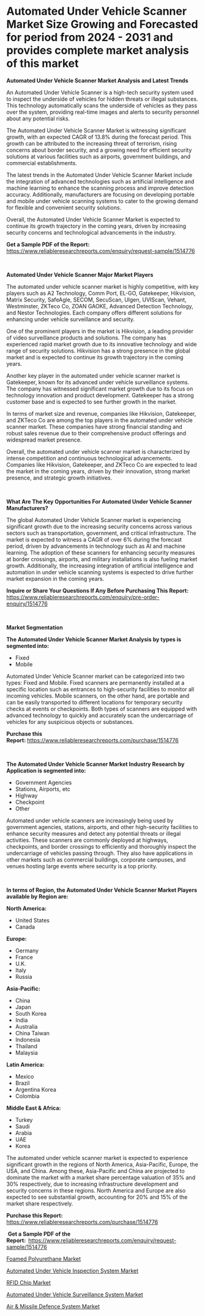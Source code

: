 <p><h1>Automated Under Vehicle Scanner Market Size Growing and Forecasted for period from 2024 - 2031 and provides complete market analysis of this market</h1></p><p><strong>Automated Under Vehicle Scanner Market Analysis and Latest Trends</strong></p>
<p><p>An Automated Under Vehicle Scanner is a high-tech security system used to inspect the underside of vehicles for hidden threats or illegal substances. This technology automatically scans the underside of vehicles as they pass over the system, providing real-time images and alerts to security personnel about any potential risks.</p><p>The Automated Under Vehicle Scanner Market is witnessing significant growth, with an expected CAGR of 13.8% during the forecast period. This growth can be attributed to the increasing threat of terrorism, rising concerns about border security, and a growing need for efficient security solutions at various facilities such as airports, government buildings, and commercial establishments.</p><p>The latest trends in the Automated Under Vehicle Scanner Market include the integration of advanced technologies such as artificial intelligence and machine learning to enhance the scanning process and improve detection accuracy. Additionally, manufacturers are focusing on developing portable and mobile under vehicle scanning systems to cater to the growing demand for flexible and convenient security solutions.</p><p>Overall, the Automated Under Vehicle Scanner Market is expected to continue its growth trajectory in the coming years, driven by increasing security concerns and technological advancements in the industry.</p></p>
<p><strong>Get a Sample PDF of the Report:&nbsp;</strong> <a href="https://www.reliableresearchreports.com/enquiry/request-sample/1514776">https://www.reliableresearchreports.com/enquiry/request-sample/1514776</a></p>
<p>&nbsp;</p>
<p><strong>Automated Under Vehicle Scanner Major Market Players</strong></p>
<p><p>The automated under vehicle scanner market is highly competitive, with key players such as A2 Technology, Comm Port, EL-GO, Gatekeeper, Hikvision, Matrix Security, SafeAgle, SECOM, SecuScan, Ulgen, UVIScan, Vehant, Westminster, ZKTeco Co, ZOAN GAOKE, Advanced Detection Technology, and Nestor Technologies. Each company offers different solutions for enhancing under vehicle surveillance and security.</p><p>One of the prominent players in the market is Hikvision, a leading provider of video surveillance products and solutions. The company has experienced rapid market growth due to its innovative technology and wide range of security solutions. Hikvision has a strong presence in the global market and is expected to continue its growth trajectory in the coming years.</p><p>Another key player in the automated under vehicle scanner market is Gatekeeper, known for its advanced under vehicle surveillance systems. The company has witnessed significant market growth due to its focus on technology innovation and product development. Gatekeeper has a strong customer base and is expected to see further growth in the market.</p><p>In terms of market size and revenue, companies like Hikvision, Gatekeeper, and ZKTeco Co are among the top players in the automated under vehicle scanner market. These companies have strong financial standing and robust sales revenue due to their comprehensive product offerings and widespread market presence.</p><p>Overall, the automated under vehicle scanner market is characterized by intense competition and continuous technological advancements. Companies like Hikvision, Gatekeeper, and ZKTeco Co are expected to lead the market in the coming years, driven by their innovation, strong market presence, and strategic growth initiatives.</p></p>
<p>&nbsp;</p>
<p><strong>What Are The Key Opportunities For Automated Under Vehicle Scanner Manufacturers?</strong></p>
<p><p>The global Automated Under Vehicle Scanner market is experiencing significant growth due to the increasing security concerns across various sectors such as transportation, government, and critical infrastructure. The market is expected to witness a CAGR of over 6% during the forecast period, driven by advancements in technology such as AI and machine learning. The adoption of these scanners for enhancing security measures at border crossings, airports, and military installations is also fueling market growth. Additionally, the increasing integration of artificial intelligence and automation in under vehicle scanning systems is expected to drive further market expansion in the coming years.</p></p>
<p><strong>Inquire or Share Your Questions If Any Before Purchasing This Report:</strong> <a href="https://www.reliableresearchreports.com/enquiry/pre-order-enquiry/1514776">https://www.reliableresearchreports.com/enquiry/pre-order-enquiry/1514776</a></p>
<p>&nbsp;</p>
<p><strong>Market Segmentation</strong></p>
<p><strong>The Automated Under Vehicle Scanner Market Analysis by types is segmented into:</strong></p>
<p><ul><li>Fixed</li><li>Mobile</li></ul></p>
<p><p>Automated Under Vehicle Scanner market can be categorized into two types: Fixed and Mobile. Fixed scanners are permanently installed at a specific location such as entrances to high-security facilities to monitor all incoming vehicles. Mobile scanners, on the other hand, are portable and can be easily transported to different locations for temporary security checks at events or checkpoints. Both types of scanners are equipped with advanced technology to quickly and accurately scan the undercarriage of vehicles for any suspicious objects or substances.</p></p>
<p><strong>Purchase this Report:&nbsp;</strong><a href="https://www.reliableresearchreports.com/purchase/1514776">https://www.reliableresearchreports.com/purchase/1514776</a></p>
<p>&nbsp;</p>
<p><strong>The Automated Under Vehicle Scanner Market Industry Research by Application is segmented into:</strong></p>
<p><ul><li>Government Agencies</li><li>Stations, Airports, etc</li><li>Highway</li><li>Checkpoint</li><li>Other</li></ul></p>
<p><p>Automated under vehicle scanners are increasingly being used by government agencies, stations, airports, and other high-security facilities to enhance security measures and detect any potential threats or illegal activities. These scanners are commonly deployed at highways, checkpoints, and border crossings to efficiently and thoroughly inspect the undercarriage of vehicles passing through. They also have applications in other markets such as commercial buildings, corporate campuses, and venues hosting large events where security is a top priority.</p></p>
<p>&nbsp;</p>
<p><strong>In terms of Region, the Automated Under Vehicle Scanner Market Players available by Region are:</strong></p>
<p>
    <p> <strong> North America: </strong>
        <ul>
            <li>United States</li>
            <li>Canada</li>
        </ul>
        </p> 
    <p> <strong> Europe: </strong>
        <ul>
            <li>Germany</li>
            <li>France</li>
            <li>U.K.</li>
            <li>Italy</li>
            <li>Russia</li>
        </ul>
        </p> 
    <p> <strong> Asia-Pacific: </strong>
        <ul>
            <li>China</li>
            <li>Japan</li>
            <li>South Korea</li>
            <li>India</li>
            <li>Australia</li>
            <li>China Taiwan</li>
            <li>Indonesia</li>
            <li>Thailand</li>
            <li>Malaysia</li>
        </ul>
        </p> 
    <p> <strong> Latin America: </strong>
        <ul>
            <li>Mexico</li>
            <li>Brazil</li>
            <li>Argentina Korea</li>
            <li>Colombia</li>
        </ul>
        </p> 
    <p> <strong> Middle East & Africa: </strong>
        <ul>
            <li>Turkey</li>
            <li>Saudi</li>
            <li>Arabia</li>
            <li>UAE</li>
            <li>Korea</li>
        </ul>
    </p>
    </p>
<p><p>The automated under vehicle scanner market is expected to experience significant growth in the regions of North America, Asia-Pacific, Europe, the USA, and China. Among these, Asia-Pacific and China are projected to dominate the market with a market share percentage valuation of 35% and 30% respectively, due to increasing infrastructure development and security concerns in these regions. North America and Europe are also expected to see substantial growth, accounting for 20% and 15% of the market share respectively.</p></p>
<p><strong>Purchase this Report: </strong><a href="https://www.reliableresearchreports.com/purchase/1514776">https://www.reliableresearchreports.com/purchase/1514776</a></p>
<p>&nbsp;<strong>Get a Sample PDF of the Report:&nbsp;&nbsp;</strong><a href="https://www.reliableresearchreports.com/enquiry/request-sample/1514776">https://www.reliableresearchreports.com/enquiry/request-sample/1514776</a></p>
<p><strong></strong></p>
<p><p><a href="https://view.publitas.com/reportprime-1/foamed-polyurethane-market-size-growth-and-forecast-from-2024-2031/">Foamed Polyurethane Market</a></p><p><a href="https://github.com/eeaveuhhh/Market-Research-Report-List-1/blob/main/automated-under-vehicle-inspection-system-market.md">Automated Under Vehicle Inspection System Market</a></p><p><a href="https://view.publitas.com/reportprime-1/rfid-chip-market-growth-market-trends-covid-19-impact-and-forecasts-for-period-from-2024-2031/">RFID Chip Market</a></p><p><a href="https://github.com/brentleyjimmiealvaradoz4l1rea/Market-Research-Report-List-1/blob/main/automated-under-vehicle-surveillance-system-market.md">Automated Under Vehicle Surveillance System Market</a></p><p><a href="https://automatic-knee-4c7.notion.site/Air-Missile-Defence-System-Market-Size-Growth-Outlook-from-2024-to-2031-projecting-at-Market-s-T-dda95092ba864424a4bbea6f6be965fd">Air & Missile Defence System Market</a></p></p>
